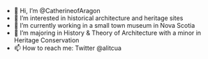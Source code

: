 - 👋 Hi, I’m @CatherineofAragon
- 👀 I’m interested in historical architecture and heritage sites
- 🌱 I’m currently working in a small town museum in Nova Scotia
- 💞️ I’m majoring in History & Theory of Architecture with a minor in Heritage Conservation
- 📫 How to reach me: Twitter @alitcua 

<!---
CatherineofAragon/CatherineofAragon is a ✨ special ✨ repository because its `README.md` (this file) appears on your GitHub profile.
You can click the Preview link to take a look at your changes.
--->
